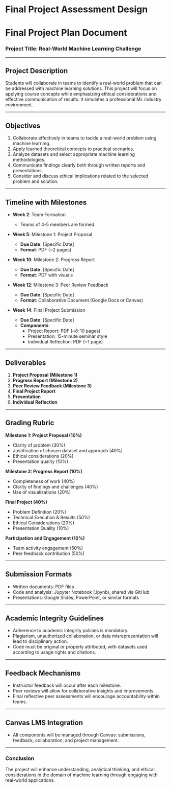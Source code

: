 Final Project Assessment Design
===============================

# Final Project Plan Document

### Project Title: Real-World Machine Learning Challenge

---

## Project Description
Students will collaborate in teams to identify a real-world problem that can be addressed with machine learning solutions. This project will focus on applying course concepts while emphasizing ethical considerations and effective communication of results. It simulates a professional ML industry environment.

---

## Objectives
1. Collaborate effectively in teams to tackle a real-world problem using machine learning.
2. Apply learned theoretical concepts to practical scenarios.
3. Analyze datasets and select appropriate machine learning methodologies.
4. Communicate findings clearly both through written reports and presentations.
5. Consider and discuss ethical implications related to the selected problem and solution.

---

## Timeline with Milestones

- **Week 2**: Team Formation
    - Teams of 4-5 members are formed.
  
- **Week 5**: Milestone 1: Project Proposal
    - **Due Date**: [Specific Date]
    - **Format**: PDF (~2 pages)
  
- **Week 10**: Milestone 2: Progress Report
    - **Due Date**: [Specific Date]
    - **Format**: PDF with visuals

- **Week 12**: Milestone 3: Peer Review Feedback
    - **Due Date**: [Specific Date]
    - **Format**: Collaborative Document (Google Docs or Canvas)

- **Week 14**: Final Project Submission
    - **Due Date**: [Specific Date]
    - **Components**:
        - Project Report: PDF (~8-10 pages)
        - Presentation: 15-minute seminar style
        - Individual Reflection: PDF (~1 page)

---

## Deliverables
1. **Project Proposal (Milestone 1)**
2. **Progress Report (Milestone 2)**
3. **Peer Review Feedback (Milestone 3)**
4. **Final Project Report**
5. **Presentation**
6. **Individual Reflection**

---

## Grading Rubric

**Milestone 1: Project Proposal (10%)**
- Clarity of problem (30%)
- Justification of chosen dataset and approach (40%)
- Ethical considerations (20%)
- Presentation quality (10%)

**Milestone 2: Progress Report (10%)**
- Completeness of work (40%)
- Clarity of findings and challenges (40%)
- Use of visualizations (20%)

**Final Project (40%)**
- Problem Definition (20%)
- Technical Execution & Results (50%)
- Ethical Considerations (20%)
- Presentation Quality (10%)

**Participation and Engagement (10%)**
- Team activity engagement (50%)
- Peer feedback contribution (50%)

---

## Submission Formats
- Written documents: PDF files
- Code and analysis: Jupyter Notebook (.ipynb), shared via GitHub
- Presentations: Google Slides, PowerPoint, or similar formats

---

## Academic Integrity Guidelines
- Adherence to academic integrity policies is mandatory.
- Plagiarism, unauthorized collaboration, or data misrepresentation will lead to disciplinary action.
- Code must be original or properly attributed, with datasets used according to usage rights and citations.

---

## Feedback Mechanisms
- Instructor feedback will occur after each milestone.
- Peer reviews will allow for collaborative insights and improvements.
- Final reflective peer assessments will encourage accountability within teams.

---

## Canvas LMS Integration
- All components will be managed through Canvas: submissions, feedback, collaboration, and project management.

--- 

### Conclusion
The project will enhance understanding, analytical thinking, and ethical considerations in the domain of machine learning through engaging with real-world applications.